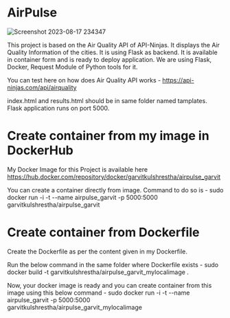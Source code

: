 # AirPulse
![Screenshot 2023-08-17 234347](https://github.com/Garvitkul/AirPulse/assets/83578615/c75d9a7b-cf61-45a3-b051-f88df2988ae0)

This project is based on the Air Quality API of API-Ninjas. It displays the Air Quality Information of the cities. It is using Flask as backend. It is available in container form and is ready to deploy application. We are using Flask, Docker, Request Module of Python tools for it.

You can test here on how does Air Quality API works - https://api-ninjas.com/api/airquality

index.html and results.html should be in same folder named tamplates.
Flask application runs on port 5000.

# Create container from my image in DockerHub

My Docker Image for this Project is available here
https://hub.docker.com/repository/docker/garvitkulshrestha/airpulse_garvit

You can create a container directly from image. Command to do so is -
sudo docker run -i -t --name airpulse_garvit -p 5000:5000 garvitkulshrestha/airpulse_garvit

# Create container from Dockerfile

Create the Dockerfile as per the content given in my Dockerfile.

Run the below command in the same folder where Dockerfile exists -
sudo docker build -t garvitkulshrestha/airpulse_garvit_mylocalimage .

Now, your docker image is ready and you can create container from this image using this below command -
sudo docker run -i -t --name airpulse_garvit -p 5000:5000 garvitkulshrestha/airpulse_garvit_mylocalimage

